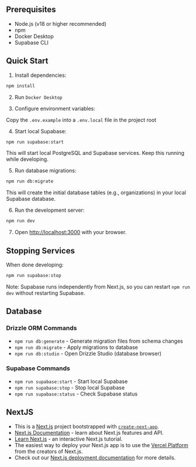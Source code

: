 ## Prerequisites
- Node.js (v18 or higher recommended)
- npm
- Docker Desktop
- Supabase CLI

## Quick Start

1. Install dependencies:

```bash
npm install
```

2. Run `Docker Desktop`

3. Configure environment variables:

Copy the `.env.example` into a `.env.local` file in the project root

4. Start local Supabase:

```bash
npm run supabase:start
```

This will start local PostgreSQL and Supabase services. Keep this running while developing.

5. Run database migrations:

```bash
npm run db:migrate
```

This will create the initial database tables (e.g., organizations) in your local Supabase database.

6. Run the development server:

```bash
npm run dev
```

7. Open [http://localhost:3000](http://localhost:3000) with your browser.

## Stopping Services

When done developing:

```bash
npm run supabase:stop
```

Note: Supabase runs independently from Next.js, so you can restart `npm run dev` without restarting Supabase.

## Database

### Drizzle ORM Commands

- `npm run db:generate` - Generate migration files from schema changes
- `npm run db:migrate` - Apply migrations to database
- `npm run db:studio` - Open Drizzle Studio (database browser)

### Supabase Commands

- `npm run supabase:start` - Start local Supabase
- `npm run supabase:stop` - Stop local Supabase
- `npm run supabase:status` - Check Supabase status

## NextJS

- This is a [Next.js](https://nextjs.org) project bootstrapped with [`create-next-app`](https://nextjs.org/docs/app/api-reference/cli/create-next-app).
- [Next.js Documentation](https://nextjs.org/docs) - learn about Next.js features and API.
- [Learn Next.js](https://nextjs.org/learn) - an interactive Next.js tutorial.
- The easiest way to deploy your Next.js app is to use the [Vercel Platform](https://vercel.com/new?utm_medium=default-template&filter=next.js&utm_source=create-next-app&utm_campaign=create-next-app-readme) from the creators of Next.js.
- Check out our [Next.js deployment documentation](https://nextjs.org/docs/app/building-your-application/deploying) for more details.
